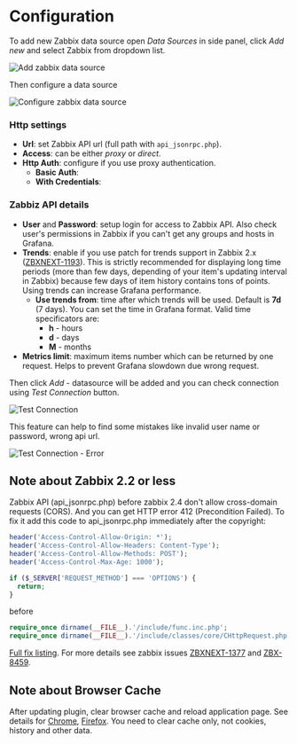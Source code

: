 # Configuration

To add new Zabbix data source open _Data Sources_ in side panel, click _Add new_ and select Zabbix
from dropdown list.

![Add zabbix data source](../img/installation-add_datasource.png)

Then configure a data source

![Configure zabbix data source](../img/installation-datasource_config.png)

### Http settings

- **Url**: set Zabbix API url (full path with `api_jsonrpc.php`).
- **Access**: can be either _proxy_ or _direct_.
- **Http Auth**: configure if you use proxy authentication.
    - **Basic Auth**:
    - **With Credentials**:

### Zabbiz API details

- **User** and **Password**: setup login for access to Zabbix API. Also check user's permissions
in Zabbix if you can't get any groups and hosts in Grafana.
- **Trends**: enable if you use patch for trends
support in Zabbix 2.x ([ZBXNEXT-1193](https://support.zabbix.com/browse/ZBXNEXT-1193)). This is
strictly recommended for displaying long time periods (more than few days, depending of your item's
updating interval in Zabbix) because few days of item history contains tons of points. Using trends
can increase Grafana performance.
    - **Use trends from**: time after which trends will be used. Default is **7d** (7 days).
    You can set the time in Grafana format. Valid time specificators are:
        - **h** - hours
        - **d** - days
        - **M** - months
- **Metrics limit**: maximum items number which can be returned by one request. Helps to prevent
Grafana slowdown due wrong request.

Then click _Add_ - datasource will be added and you can check connection using _Test Connection_ button.

![Test Connection](../img/installation-test_connection.png)

This feature can help to find some mistakes like invalid user name or password, wrong api url.

![Test Connection - Error](../img/installation-test_connection_error.png)


## Note about Zabbix 2.2 or less
Zabbix API (api_jsonrpc.php) before zabbix 2.4 don't allow cross-domain requests (CORS). And you
can get HTTP error 412 (Precondition Failed).
To fix it add this code to api_jsonrpc.php immediately after the copyright:

```php
header('Access-Control-Allow-Origin: *');
header('Access-Control-Allow-Headers: Content-Type');
header('Access-Control-Allow-Methods: POST');
header('Access-Control-Max-Age: 1000');

if ($_SERVER['REQUEST_METHOD'] === 'OPTIONS') {
  return;
}
```
before

```php
require_once dirname(__FILE__).'/include/func.inc.php';
require_once dirname(__FILE__).'/include/classes/core/CHttpRequest.php';
```
[Full fix listing](https://gist.github.com/alexanderzobnin/f2348f318d7a93466a0c).
For more details see zabbix issues [ZBXNEXT-1377](https://support.zabbix.com/browse/ZBXNEXT-1377)
and [ZBX-8459](https://support.zabbix.com/browse/ZBX-8459).

## Note about Browser Cache
After updating plugin, clear browser cache and reload application page. See details
for [Chrome](https://support.google.com/chrome/answer/95582),
[Firefox](https://support.mozilla.org/en-US/kb/how-clear-firefox-cache). You need to clear cache
only, not cookies, history and other data.
